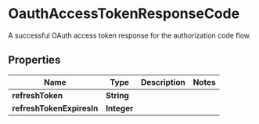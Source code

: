 

# OauthAccessTokenResponseCode

A successful OAuth access token response for the authorization code flow.

## Properties

Name | Type | Description | Notes
------------ | ------------- | ------------- | -------------
**refreshToken** | **String** |  | 
**refreshTokenExpiresIn** | **Integer** |  | 



